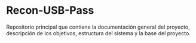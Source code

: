 # Recon-USB-Pass
Repositorio principal que contiene la documentación general del proyecto, descripción de los objetivos, estructura del sistema y la base del proyecto.
